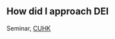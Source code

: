 ## How did I approach DEI

Seminar, [CUHK](https://clear.cuhk.edu.hk/web/professional-development-pd/seminars-workshops-events/diversity-ai-and-higher-education-hybrid-seminar/)
